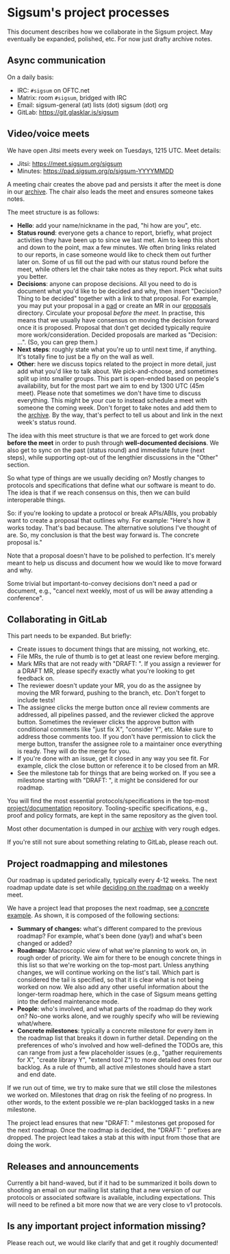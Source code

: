 # Sigsum's project processes

This document describes how we collaborate in the Sigsum project.  May
eventually be expanded, polished, etc.  For now just drafty archive notes.

## Async communication

On a daily basis:

  - IRC: `#sigsum` on OFTC.net
  - Matrix: room `#sigsum`, bridged with IRC
  - Email: sigsum-general (at) lists (dot) sigsum (dot) org
  - GitLab: https://git.glasklar.is/sigsum

## Video/voice meets

We have open Jitsi meets every week on Tuesdays, 1215 UTC.  Meet details:

  - Jitsi: https://meet.sigsum.org/sigsum
  - Minutes: https://pad.sigsum.org/p/sigsum-YYYYMMDD

A meeting chair creates the above pad and persists it after the meet is done in
our [archive][].  The chair also leads the meet and ensures someone takes notes.

The meet structure is as follows:

  - **Hello**: add your name/nickname in the pad, "hi how are you", etc.
  - **Status round**: everyone gets a chance to report, briefly, what project
    activities they have been up to since we last met.  Aim to keep this short
    and down to the point, max a few minutes.  We often bring links related to
    our reports, in case someone would like to check them out further later on.
    Some of us fill out the pad with our status round before the meet, while
    others let the chair take notes as they report.  Pick what suits you better.
  - **Decisions**: anyone can propose decisions.  All you need to do is document
    what you'd like to be decided and why, then insert "Decision? Thing to be
    decided" together with a link to that proposal.  For example, you may put
    your proposal in a [pad][] or create an MR in our [proposals][] directory.
    Circulate your proposal _before the meet_.  In practise, this means that we
    usually have consensus on moving the decision forward once it is proposed.
    Proposal that don't get decided typically require more work/consideration.
    Decided proposals are marked as "Decision: ...".  (So, you can grep them.)
  - **Next steps**: roughly state what you're up to until next time, if
    anything.  It's totally fine to just be a fly on the wall as well.
  - **Other**: here we discuss topics related to the project in more detail,
    just add what you'd like to talk about.  We pick-and-choose, and sometimes
    split up into smaller groups.  This part is open-ended based on people's
    availability, but for the most part we aim to end by 1300 UTC (45m meet).
    Please note that sometimes we don't have time to discuss everything.  This
    might be your cue to instead schedule a meet with someone the coming week.
    Don't forget to take notes and add them to the [archive][].  By the way,
    that's perfect to tell us about and link in the next week's status round.

The idea with this meet structure is that we are forced to get work done
**before the meet** in order to push through **well-documented decisions**.  We
also get to sync on the past (status round) and immediate future (next steps),
while supporting opt-out of the lengthier discussions in the "Other" section.

So what type of things are we usually deciding on?  Mostly changes to protocols
and specifications that define what our software is meant to do.  The idea is
that if we reach consensus on this, then we can build interoperable things.

So: if you're looking to update a protocol or break APIs/ABIs, you probably want
to create a proposal that outlines why.  For example: "Here's how it works
today.  That's bad because.  The alternative solutions I've thought of are.  So,
my conclusion is that the best way forward is.  The concrete proposal is."

Note that a proposal doesn't have to be polished to perfection.  It's merely
meant to help us discuss and document how we would like to move forward and why.

Some trivial but important-to-convey decisions don't need a pad or document,
e.g., "cancel next weekly, most of us will be away attending a conference".

[archive]: https://git.glasklar.is/sigsum/project/documentation/-/tree/main/archive
[pad]: https://pad.sigsum.org
[proposals]: https://git.glasklar.is/sigsum/project/documentation/-/tree/main/proposals

## Collaborating in GitLab

This part needs to be expanded.  But briefly:

  - Create issues to document things that are missing, not working, etc.
  - File MRs, the rule of thumb is to get at least one review before merging.
  - Mark MRs that are not ready with "DRAFT: ".  If you assign a reviewer for a
    DRAFT MR, please specify exactly what you're looking to get feedback on.
  - The reviewer doesn't update your MR, you do as the assignee by moving the
    MR forward, pushing to the branch, etc.  Don't forget to include tests!
  - The assignee clicks the merge button once all review comments are addressed,
    all pipelines passed, and the reviewer clicked the approve button.  Sometimes
    the reviewer clicks the approve button with conditional comments like "just
    fix X", "consider Y", etc.  Make sure to address those comments too.  If you
    don't have permission to click the merge button, transfer the assignee role
    to a maintainer once everything is ready.  They will do the merge for you.
  - If you're done with an issue, get it closed in any way you see fit.  For
    example, click the close button or reference it to be closed from an MR.
  - See the milestone tab for things that are being worked on.  If you see a
    milestone starting with "DRAFT: ", it might be considered for our roadmap.

You will find the most essential protocols/specifications in the top-most
[project/documentation][] repository.  Tooling-specific specifications, e.g.,
proof and policy formats, are kept in the same repository as the given tool.

Most other documentation is dumped in our [archive][] with very rough edges.

If you're still not sure about something relating to GitLab, please reach out.

[project/documentation]: https://git.glasklar.is/sigsum/project/documentation/

## Project roadmapping and milestones

Our roadmap is updated periodically, typically every 4-12 weeks.  The next
roadmap update date is set while [deciding on the roadmap][] on a weekly meet.

We have a project lead that proposes the next roadmap, see [a concrete
example][].  As shown, it is composed of the following sections:

  - **Summary of changes:** what's different compared to the previous roadmap?
    For example, what's been done (yay!) and what's been changed or added?
  - **Roadmap:** Macroscopic view of what we're planning to work on, in rough
    order of priority.  We aim for there to be enough concrete things in this
    list so that we're working on the top-most part.  Unless anything changes,
    we will continue working on the list's tail.  Which part is considered the
    tail is specified, so that it is clear what is not being worked on now.  We
    also add any other useful information about the longer-term roadmap here,
    which in the case of Sigsum means getting into the defined maintenance mode.
  - **People**: who's involved, and what parts of the roadmap do they work on?
    No-one works alone, and we roughly specify who will be reviewing what/where.
  - **Concrete milestones**: typically a concrete milestone for every item in
    the roadmap list that breaks it down in further detail.  Depending on the
    preferences of who's involved and how well-defined the TODOs are, this can
    range from just a few placeholder issues (e.g., "gather requirements for X",
    "create library Y", "extend tool Z") to more detailed ones from our backlog.
    As a rule of thumb, all active milestones should have a start and end date.

If we run out of time, we try to make sure that we still close the milestones we
worked on.  Milestones that drag on risk the feeling of no progress.  In other
words, to the extent possible we re-plan backlogged tasks in a new milestone.

The project lead ensures that new "DRAFT: " milestones get proposed for the next
roadmap.  Once the roadmap is decided, the "DRAFT: " prefixes are dropped.  The
project lead takes a stab at this with input from those that are doing the work.

[deciding on the roadmap]: https://git.glasklar.is/sigsum/project/documentation/-/blob/main/archive/2023-05-16--meeing-minutes.md#decisions
[a concrete example]: https://git.glasklar.is/sigsum/project/documentation/-/blob/main/archive/2023-05-16-roadmap.md

## Releases and announcements

Currently a bit hand-waved, but if it had to be summarized it boils down to
shooting an email on our mailing list stating that a new version of our
protocols or associated software is available, including expectations.  This
will need to be refined a bit more now that we are very close to v1 protocols.

## Is any important project information missing?

Please reach out, we would like clarify that and get it roughly documented!
